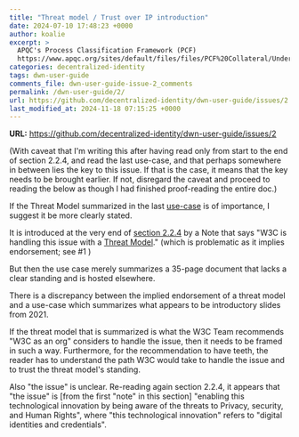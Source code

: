 ```yaml
---
title: "Threat model / Trust over IP introduction"
date: 2024-07-10 17:48:23 +0000
author: koalie
excerpt: >
  APQC's Process Classification Framework (PCF)
  https://www.apqc.org/sites/default/files/files/PCF%20Collateral/Understanding%20the%20PCF%20Elements%20%20-%20FINAL.pdf
categories: decentralized-identity
tags: dwn-user-guide
comments_file: dwn-user-guide-issue-2_comments
permalink: /dwn-user-guide/2/
url: https://github.com/decentralized-identity/dwn-user-guide/issues/2
last_modified_at: 2024-11-18 07:15:25 +0000
---
```



**URL:** https://github.com/decentralized-identity/dwn-user-guide/issues/2

(With caveat that I'm writing this after having read only from start to the end of section 2.2.4, and read the last use-case, and that perhaps somewhere in between lies the key to this issue. If that is the case, it means that the key needs to be brought earlier. If not, disregard the caveat and proceed to reading the below as though I had finished proof-reading the entire doc.)

If the Threat Model summarized in the last [use-case](https://w3c.github.io/identity-web-impact/#pure-digital-credentials) is of importance, I suggest it be more clearly stated.

It is introduced at the very end of [section 2.2.4](https://w3c.github.io/identity-web-impact/#opportunities-and-threats) by a Note that says "W3C is handling this issue with a [Threat Model](https://w3c.github.io/identity-web-impact/#a5)." (which is problematic as it implies endorsement; see #1 )

But then the use case merely summarizes a 35-page document that lacks a clear standing and is hosted elsewhere.

There is a discrepancy between the implied endorsement of a threat model and a use-case which summarizes what appears to be introductory slides from 2021.

If the threat model that is summarized is what the W3C Team recommends "W3C as an org" considers to handle the issue, then it needs to be framed in such a way. Furthermore, for the recommendation to have teeth, the reader has to understand the path W3C would take to handle the issue and to trust the threat model's standing.

Also "the issue" is unclear. Re-reading again section 2.2.4, it appears that "the issue" is [from the first "note" in this section] "enabling this technological innovation by being aware of the threats to Privacy, security, and Human Rights", where "this technological innovation" refers to "digital identities and credentials".


